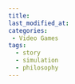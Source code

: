 ```yaml
---
title:
last_modified_at:
categories:
 - Video Games
tags:
  - story
  - simulation
  - philosophy
---
```

